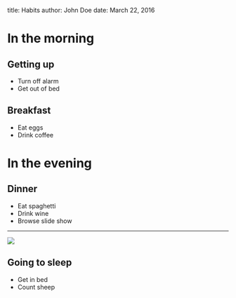 title:     Habits
author:    John Doe
date:      March 22, 2016



# In the morning

## Getting up

- Turn off alarm
- Get out of bed

## Breakfast

- Eat eggs
- Drink coffee


# In the evening

## Dinner

- Eat spaghetti
- Drink wine
- Browse slide show

----

![](i/slideshow.png)


## Going to sleep

- Get in bed
- Count sheep


